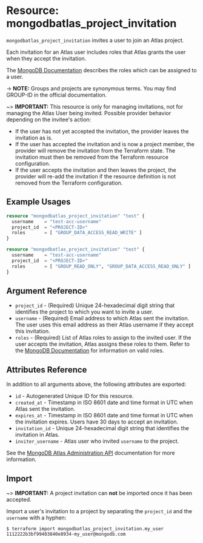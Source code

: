 # Resource: mongodbatlas_project_invitation

`mongodbatlas_project_invitation` invites a user to join an Atlas project.

Each invitation for an Atlas user includes roles that Atlas grants the user when they accept the invitation.

The [MongoDB Documentation](https://www.mongodb.com/docs/atlas/reference/user-roles/#project-roles) describes the roles which can be assigned to a user.

-> **NOTE:** Groups and projects are synonymous terms. You may find GROUP-ID in the official documentation.

~> **IMPORTANT:** This resource is only for managing invitations, not for managing the Atlas User being invited. Possible provider behavior depending on the invitee's action:
* If the user has not yet accepted the invitation, the provider leaves the invitation as is.
* If the user has accepted the invitation and is now a project member, the provider will remove the invitation from the Terraform state.  The invitation must then be removed from the Terraform resource configuration.
* If the user accepts the invitation and then leaves the project, the provider will re-add the invitation if the resource definition is not removed from the Terraform configuration.

## Example Usages

```terraform
resource "mongodbatlas_project_invitation" "test" {
  username    = "test-acc-username"
  project_id  = "<PROJECT-ID>"
  roles       = [ "GROUP_DATA_ACCESS_READ_WRITE" ]
}
```

```terraform
resource "mongodbatlas_project_invitation" "test" {
  username    = "test-acc-username"
  project_id  = "<PROJECT-ID>"
  roles       = [ "GROUP_READ_ONLY", "GROUP_DATA_ACCESS_READ_ONLY" ]
}
```

## Argument Reference

* `project_id` - (Required) Unique 24-hexadecimal digit string that identifies the project to which you want to invite a user.
* `username` - (Required) Email address to which Atlas sent the invitation. The user uses this email address as their Atlas username if they accept this invitation.
* `roles` - (Required) List of Atlas roles to assign to the invited user. If the user accepts the invitation, Atlas assigns these roles to them. Refer to the [MongoDB Documentation](https://www.mongodb.com/docs/atlas/reference/user-roles/#project-roles) for information on valid roles.

## Attributes Reference

In addition to all arguments above, the following attributes are exported:

* `id` - Autogenerated Unique ID for this resource.
* `created_at` - Timestamp in ISO 8601 date and time format in UTC when Atlas sent the invitation.
* `expires_at` - Timestamp in ISO 8601 date and time format in UTC when the invitation expires. Users have 30 days to accept an invitation.
* `invitation_id` - Unique 24-hexadecimal digit string that identifies the invitation in Atlas.
* `inviter_username` - Atlas user who invited `username` to the project.

See the [MongoDB Atlas Administration API](https://www.mongodb.com/docs/atlas/reference/api-resources-spec/#tag/Projects/operation/createProjectInvitation) documentation for more information.

## Import

~> **IMPORTANT:**
A project invitation can **not** be imported once it has been accepted.

Import a user's invitation to a project by separating the `project_id` and the `username` with a hyphen:

```
$ terraform import mongodbatlas_project_invitation.my_user 1112222b3bf99403840e8934-my_user@mongodb.com
```
